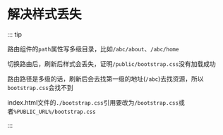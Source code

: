 # 解决样式丢失

::: tip

路由组件的`path`属性写多级目录，比如`/abc/about`、`/abc/home`

切换路由后，刷新后样式会丢失，证明`/public/bootstrap.css`没有加载成功

路由路径是多级的话，刷新后会去找第一级的地址(`/abc`)去找资源，所以`bootstrap.css`会找不到

index.html文件的`./bootstrap.css`引用要改为`/bootstrap.css`或者`%PUBLIC_URL%/bootstrap.css`

:::
